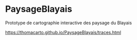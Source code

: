 # PaysageBlayais
Prototype de cartographie interactive des paysage du Blayais

https://thomacarto.github.io/PaysageBlayais/traces.html
